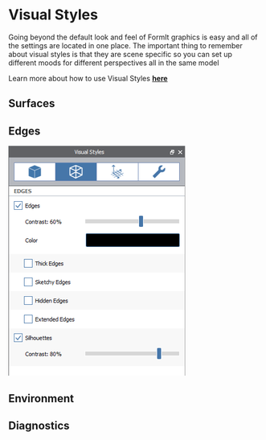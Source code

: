 # Visual Styles

Going beyond the default look and feel of FormIt graphics is easy and all of the settings are located in one place. The important thing to remember about visual styles is that they are scene specific so you can set up different moods for different perspectives all in the same model

Learn more about how to use Visual Styles [**here**](/Building-the-Farnsworth-House/Visual-Settings.md)



## Surfaces



## Edges

![](/assets/visual_Styles02.png)

## Environment

## Diagnostics



